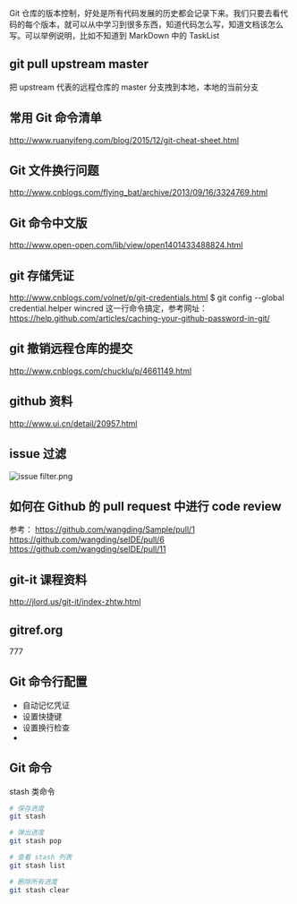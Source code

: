 Git 仓库的版本控制，好处是所有代码发展的历史都会记录下来。我们只要去看代码的每个版本，就可以从中学习到很多东西，知道代码怎么写，知道文档该怎么写。可以举例说明，比如不知道到 MarkDown 中的 TaskList  

## git pull upstream master
把 upstream 代表的远程仓库的 master 分支拽到本地，本地的当前分支

## 常用 Git 命令清单 
http://www.ruanyifeng.com/blog/2015/12/git-cheat-sheet.html

## Git 文件换行问题
http://www.cnblogs.com/flying_bat/archive/2013/09/16/3324769.html

## Git 命令中文版
http://www.open-open.com/lib/view/open1401433488824.html

## git 存储凭证
http://www.cnblogs.com/volnet/p/git-credentials.html
$ git config --global credential.helper wincred
这一行命令搞定，参考网址：https://help.github.com/articles/caching-your-github-password-in-git/

## git 撤销远程仓库的提交
http://www.cnblogs.com/chucklu/p/4661149.html

## github 资料
http://www.ui.cn/detail/20957.html

## issue 过滤

![issue filter.png](http://upload-images.jianshu.io/upload_images/3058932-fbc953aaadb6cdf0.png?imageMogr2/auto-orient/strip%7CimageView2/2/w/1240)

## 如何在 Github 的 pull request 中进行 code review
参考：
https://github.com/wangding/Sample/pull/1
https://github.com/wangding/seIDE/pull/6
https://github.com/wangding/seIDE/pull/11

## git-it 课程资料
http://jlord.us/git-it/index-zhtw.html

## gitref.org
777

## Git 命令行配置

- 自动记忆凭证  
- 设置快捷键  
- 设置换行检查  
- 

## Git 命令

stash 类命令
```bash
# 保存进度
git stash

# 弹出进度
git stash pop

# 查看 stash 列表
git stash list

# 删除所有进度
git stash clear
```
